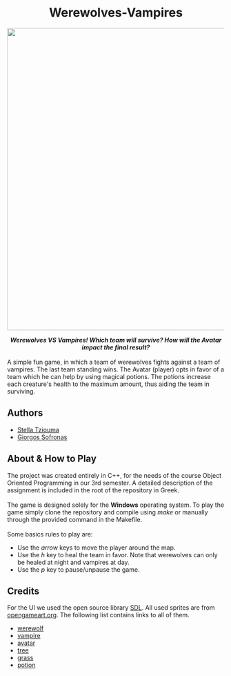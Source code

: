 <h1 align="center">Werewolves-Vampires</h1>

<p align="center">
    <img src="res/game.gif" width=700>
</p>

<center><b><i>Werewolves VS Vampires! Which team will survive? How will the Avatar impact the final result?</i></b></center><br>
A simple fun game, in which a team of werewolves fights against a team of vampires. The last team standing wins. The Avatar (player) opts in favor of a team which he can help by using magical potions. The potions increase each creature's health to the maximum amount, thus aiding the team in surviving.

## Authors
- [Stella Tziouma](https://github.com/stellatziouma)
- [Giorgos Sofronas](https://github.com/giorgossofronas)

## About & How to Play
The project was created entirely in C++, for the needs of the course Object Oriented Programming in our 3rd semester. A detailed description of the assignment is included in the root of the repository in Greek.
<br><br>
The game is designed solely for the **Windows** operating system. To play the game simply clone the repository and compile using *make* or manually through the provided command in the Makefile.<br><br>
Some basics rules to play are:
- Use the *arrow* keys to move the player around the map.
- Use the *h* key to heal the team in favor. Note that werewolves can only be healed at night and vampires at day.
- Use the *p* key to pause/unpause the game.

## Credits
For the UI we used the open source library [SDL](https://www.libsdl.org/).
All used sprites are from [opengameart.org](https://opengameart.org/). The following list contains links to all of them.
- [werewolf](https://opengameart.org/content/werewolf-lpc)
- [vampire](https://opengameart.org/content/vampires-rework)
- [avatar](https://opengameart.org/content/universal-lpc-sprite-male-01)
- [tree](https://opengameart.org/content/pine-tree-tiles)
- [grass](https://opengameart.org/content/2d-modified-dark-forest-tileset)
- [potion](https://opengameart.org/content/potion-bottles)
